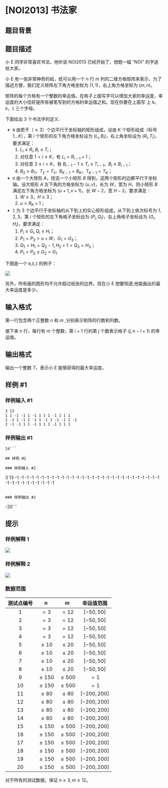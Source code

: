 # [NOI2013] 书法家

## 题目背景



## 题目描述

小 E 同学非常喜欢书法，他听说 NOI2013 已经开始了，想题一幅 “NOI” 的字送给大家。

小 E 有一张非常神奇的纸，纸可以用一个 $n$ 行 $m$ 列的二维方格矩阵来表示，为了描述方便，我们定义矩阵左下角方格坐标为 $(1,1)$，右上角方格坐标为 $(m, n)$。

矩阵的每个方格有一个整数的幸运值。在格子上面写字可以增加大家的幸运度，幸运度的大小恰好是所有被笔写到的方格的幸运值之和。现在你要在上面写
上 `N`，`O`，`I` 三个字母。

下面给出 $3$ 个书法字的定义:
- `N` 由若干（$\ge 3$）个边平行于坐标轴的矩形组成，设由 $K$ 个矩形组成（标号 $1 \ldots K$），第 $i$ 个矩形的左下角方格坐标设为 $(L_i, B_i)$，右上角坐标设为 $(R_i, T_i )$，要求满足：
  1. $L_i \le R_i, B_i \le T_i$；
  2. 对任意 $1 < i \le K$，有 $L_i = R_{i-1} + 1$；
  3. 对任意 $3 \le i < K$，有 $B_{i−1} − 1 \le T_i \le T_{i-1}$，$B_i \le B_{i-1}$；
  4. $B_2 > B_1$，$T_2 = T_1$，$B_{K-1} = B_K$，$T_{K-1} < T_K$；
- `O` 由一个大矩形 $A$，挖去一个小矩形 $B$ 得到，这两个矩形的边都平行于坐标轴。设大矩形 $A$ 左下角的方格坐标为 $(u, v)$，长为 $W$，宽为 $H$，则小矩形 $B$ 满足左下角方格坐标为 $(u + 1, v + 1)$，长 $W - 2$，宽 $H - 2$。要求满足：
  1. $W \ge 3$，$H \ge 3$；
  2. $u > R_K + 1$；
- `I` 为 $3$ 个边平行于坐标轴的从下到上的实心矩形组成，从下到上依次标号为 $1,2,3$，第 $i$ 个矩形的左下角格子坐标设为 $(P_i , Q_i )$，右上角格子坐标设为 $(G_i , H_i )$，要求满足：
  1. $P_i \le G_i , Q_i \le H_i$；
  2. $P_1 = P_3 > u + W$，$G_1 = G_3$；
  3. $Q_1 = H_1 = Q_2 − 1, H_2 + 1 = Q_3 = H_3$；
  4. $P_1 < P_2 \le G_2 < G_1$

下图是一个 `N`,`O`,`I` 的例子：

 ![](https://cdn.luogu.com.cn/upload/pic/198.png) 

另外，所有画的图形均不允许超过纸张的边界。现在小 E 想要知道,他能画出的最大幸运度是多少。

## 输入格式

第一行包含两个正整数 $n$ 和 $m$ ,分别表示矩阵的行数和列数。

接下来 $n$ 行，每行有 $m$ 个整数，第 $i + 1$ 行的第 $j$ 个数表示格子 $(j, n - i + 1)$ 的幸运值。

## 输出格式

输出一个整数 $T$，表示小 E 能够获得的最大幸运度。

## 样例 #1

### 样例输入 #1
```
3 13 
1 1 -1 -1 1 -1 1 1 1 -1 1 1 1 
1 -1 1 -1 1 -1 1 -1 1 -1 -1 1 -1 
1 -1 -1 1 1 -1 1 1 1 -1 1 1 1 
```

### 样例输出 #1

```
24```

## 样例 #2

### 样例输入 #2
```
3 13
-1 -1 -1 -1 -1 -1 -1 -1 -1 -1 -1 -1 -1
-1 -1 -1 -1 -1 -1 -1 -1 -1 -1 -1 -1 -1
-1 -1 -1 -1 -1 -1 -1 -1 -1 -1 -1 -1 -1

```

### 样例输出 #2

```
-20```

## 提示

### 样例解释 1

 ![](https://cdn.luogu.com.cn/upload/pic/199.png) 

### 样例解释 2

 ![](https://cdn.luogu.com.cn/upload/pic/200.png) 

### 数据范围

| 测试点编号 |   $n$   |   $m$    | 幸运值范围 |
| :--------: | :------: | :------: | :--------: |
|     1      |   $=3$   |  $=12$   | $[-50,50]$ |
|     2      |   $=3$   |  $=12$   | $[-50,50]$ |
|     3      |   $=3$   |  $=12$   | $[-50,50]$ |
|     4      |   $=3$   |  $=12$   | $[-50,50]$ |
|     5      | $\le10$  | $\le20$  | $[-50,50]$ |
|     6      | $\le10$  | $\le20$  | $[-50,50]$ |
|     7      | $\le10$  | $\le20$  | $[-50,50]$ |
|     8      | $\le10$  | $\le20$  | $[-50,50]$ |
|     9      | $\le150$ | $\le500$ |    $=1$    |
|     10     | $\le150$ | $\le500$ |    $=1$    |
|     11     | $\le80$  | $\le80$  |    $[-200,200]$    |
|     12     | $\le80$  | $\le80$  |    $[-200,200]$    |
|     13     | $\le80$  | $\le80$  |    $[-200,200]$    |
|     14     | $\le80$  | $\le80$  |    $[-200,200]$    |
|     15     | $\le150$  | $\le500$  |    $[-200,200]$    |
|     16     | $\le150$  | $\le500$  |    $[-200,200]$    |
|     17     | $\le150$  | $\le500$  |    $[-200,200]$    |
|     18     | $\le150$  | $\le500$  |    $[-200,200]$    |
|     19     | $\le150$  | $\le500$  |    $[-200,200]$    |
|     20     | $\le150$  | $\le500$  |    $[-200,200]$    |

对于所有的测试数据，保证 $n \ge 3,m \ge 12$。
